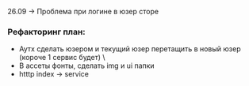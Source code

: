 26.09 -> Проблема при логине в юзер сторе

### Рефакторинг план:

- Аутх сделать юзером и текущий юзер перетащить в новый юзер (короче 1 сервис будет)
\
- В ассеты фонты, сделать img и ui папки
- htttp index -> service 
